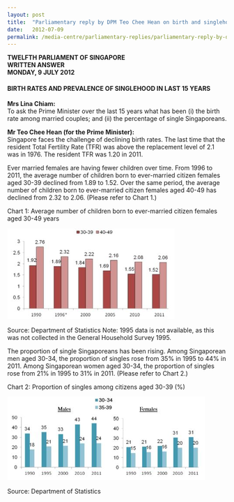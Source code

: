 ```yaml
---
layout: post
title:  "Parliamentary reply by DPM Teo Chee Hean on birth and singlehood rates"
date:   2012-07-09
permalink: /media-centre/parliamentary-replies/parliamentary-reply-by-dpm-teo-chee-hean-on-9-jul-2012
---
```


**TWELFTH PARLIAMENT OF SINGAPORE  
WRITTEN ANSWER  
MONDAY, 9 JULY 2012**
       
#### BIRTH RATES AND PREVALENCE OF SINGLEHOOD IN LAST 15 YEARS

**Mrs Lina Chiam:**  
To ask the Prime Minister over the last 15 years what has been (i) the birth rate among married couples; and (ii) the percentage of single Singaporeans.   

**Mr Teo Chee Hean (for the Prime Minister):**  
Singapore faces the challenge of declining birth rates. The last time that the resident Total Fertility Rate (TFR) was above the replacement level of 2.1 was in 1976. The resident TFR was 1.20 in 2011.

Ever married females are having fewer children over time. From 1996 to 2011, the average number of children born to ever-married citizen females aged 30-39 declined from 1.89 to 1.52. Over the same period, the average number of children born to ever-married citizen females aged 40-49 has declined from 2.32 to 2.06. (Please refer to Chart 1.)

Chart 1: Average number of children born to ever-married citizen females aged 30-49 years

![birth-graph](/images/birth-graph.jpg)

Source: Department of Statistics 
Note: 1995 data is not available, as this was not collected in the General Household Survey 1995.

The proportion of single Singaporeans has been rising. Among Singaporean men aged 30-34, the proportion of singles rose from 35% in 1995 to 44% in 2011. Among Singaporean women aged 30-34, the proportion of singles rose from 21% in 1995 to 31% in 2011. (Please refer to Chart 2.)

Chart 2: Proportion of singles among citizens aged 30-39 (%)  

![GraphHood](/images/GraphHood.jpg)  

Source: Department of Statistics
